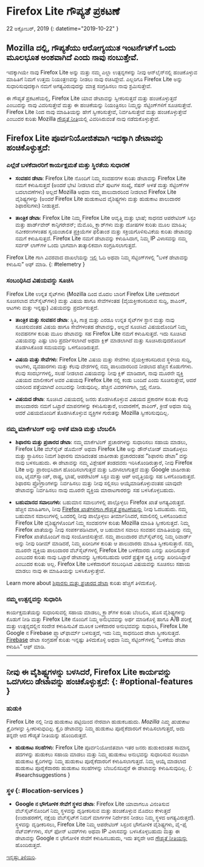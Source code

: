 # <span class="privacy-header-firefox-lite">Firefox Lite</span> <span class="privacy-header-policy">ಗೌಪ್ಯತೆ ಪ್ರಕಟಣೆ</span>

22 ಅಕ್ಟೋಬರ್, 2019
{: datetime="2019-10-22" }

## Mozilla ದಲ್ಲಿ, ಗೌಪ್ಯತೆಯು ಆರೋಗ್ಯಯುತ ಇಂಟರ್ನೆಟ್‌ಗೆ ಒಂದು ಮೂಲಭೂತ ಅಂಶವಾಗಿದೆ ಎಂದು ನಾವು ನಂಬುತ್ತೇವೆ.

ಇದಕ್ಕಾಗಿಯೇ ನಾವು Firefox Lite ಅನ್ನು ಮತ್ತು ನಮ್ಮ ಎಲ್ಲಾ ಉತ್ಪನ್ನಗಳನ್ನು ನೀವು ಆನ್‌ಲೈನ್‌ನಲ್ಲಿ ಹಂಚಿಕೊಳ್ಳುವ ಮಾಹಿತಿಗೆ ನಿಮಗೆ ಉತ್ತಮ ನಿಯಂತ್ರಣವನ್ನು ನೀಡಲು ನಾವು ರಚಿಸಿದ್ದೇವೆ. ಎಲ್ಲರಿಗೂ Firefox Lite ಅನ್ನು ಸುಧಾರಿಸುವುದಕ್ಕಾಗಿ ನಮಗೆ ಅಗತ್ಯವಿರುವುದನ್ನು ಮಾತ್ರ ಸಂಗ್ರಹಿಸಲು ನಾವು ಶ್ರಮಿಸುತ್ತೇವೆ.

ಈ ಗೌಪ್ಯತೆ ಪ್ರಕಟಣೆಯಲ್ಲಿ, Firefox Lite ಯಾವ ಡೇಟಾವನ್ನು ಸ್ವೀಕರಿಸುತ್ತದೆ ಮತ್ತು ಹಂಚಿಕೊಳ್ಳುತ್ತದೆ ಎಂಬುದನ್ನು ನಾವು ವಿವರಿಸುತ್ತೇವೆ ಮತ್ತು ಈ ಹಂಚಿಕೆಯನ್ನು ನಿಯಂತ್ರಿಸಲು ನಿಮ್ಮನ್ನು ಸೆಟ್ಟಿಂಗ್‌ಗಳಿಗೆ ಸೂಚಿಸುತ್ತೇವೆ. Firefox Lite ನಿಂದ ನಾವು ಮಾಹಿತಿಯನ್ನು ಹೇಗೆ ಸ್ವೀಕರಿಸುತ್ತೇವೆ, ನಿರ್ವಹಿಸುತ್ತೇವೆ ಮತ್ತು ಹಂಚಿಕೊಳ್ಳುತ್ತೇವೆ ಎಂಬುದರ ಕುರಿತು Mozilla [ಗೌಪ್ಯತೆ ನೀತಿ](https://www.mozilla.org/privacy/)ಯಲ್ಲಿ ವಿವರಿಸಿರುವಂತೆ ನಾವು ನಡೆದುಕೊಳ್ಳುತ್ತೇವೆ.

## Firefox Lite ಪೂರ್ವನಿಯೋಜಿತವಾಗಿ ಇದಕ್ಕಾಗಿ ಡೇಟಾವನ್ನು ಹಂಚಿಕೊಳ್ಳುತ್ತದೆ:

### ಎಲ್ಲೆಡೆ ಬಳಕೆದಾರರಿಗೆ ಕಾರ್ಯಕ್ಷಮತೆ ಮತ್ತು ಸ್ಥಿರತೆಯ ಸುಧಾರಣೆ

* __ಸಂವಹನ ಡೇಟಾ__: Firefox Lite ನೊಂದಿಗೆ ನಿಮ್ಮ ಸಂವಹನಗಳ ಕುರಿತು ಡೇಟಾವನ್ನು Firefox Lite ನಮಗೆ ಕಳುಹಿಸುತ್ತದೆ (ಅಂದರೆ ಭೇಟಿ ನೀಡಲಾದ ವೆಬ್ ಪುಟಗಳ ಸಂಖ್ಯೆ, ಸೆಷನ್ ಅಳತೆ ಮತ್ತು ಸೆಟ್ಟಿಂಗ್‌ಗಳ ಬದಲಾವಣೆಗಳು) ಅಲ್ಲದೆ Mozilla ಅಥವಾ ನಮ್ಮ ಪಾಲುದಾರರಿಂದ ನೀಡಲಾದ Firefox Lite ವೈಶಿಷ್ಟ್ಯಗಳನ್ನು (ಅಂದರೆ Firefox Lite ಹುಡುಕಾಟದ ವೈಶಿಷ್ಟ್ಯಗಳು ಮತ್ತು ಹುಡುಕಾಟ ಪಾಲುದಾರರ ಶಿಫಾರಸುಗಳು) ನೀಡುತ್ತದೆ.

* __ತಾಂತ್ರಿಕ ಡೇಟಾ__: Firefox Lite ನಿಮ್ಮ Firefox Lite ಆವೃತ್ತಿ ಮತ್ತು ಭಾಷೆ; ಸಾಧನದ ಆಪರೇಟಿಂಗ್ ಸಿಸ್ಟಂ ಮತ್ತು ಹಾರ್ಡ್‌ವೇರ್ ಕಾನ್ಫಿಗರೇಶನ್; ಮೆಮೊರಿ, ಕ್ರ್ಯಾಶ್‌ಗಳು ಮತ್ತು ದೋಷಗಳ ಕುರಿತು ಮೂಲ ಮಾಹಿತಿ; ನವೀಕರಣಗಳಂತಹ ಸ್ವಯಂಚಾಲಿತ ಪ್ರಕ್ರಿಯೆಗಳ ಫಲಿತಾಂಶ ಮತ್ತು ಸಕ್ರಿಯಗೊಳಿಸುವಿಕೆಯ ಕುರಿತು ಡೇಟಾವನ್ನು ನಮಗೆ ಕಳುಹಿಸುತ್ತದೆ. Firefox Lite ನಮಗೆ ಡೇಟಾವನ್ನು ಕಳುಹಿಸಿದಾಗ, ನಿಮ್ಮ IP ವಿಳಾಸವನ್ನು ನಮ್ಮ ಸರ್ವರ್ ಲಾಗ್‌ಗಳ ಒಂದು ಭಾಗವಾಗಿ ತಾತ್ಕಾಲಿಕವಾಗಿ ಸಂಗ್ರಹಿಸಲಾಗುತ್ತದೆ.

Firefox Lite ಗಾಗಿ ವಿವರವಾದ ದಾಖಲೆಯನ್ನು [ಇಲ್ಲಿ](https://support.mozilla.org/kb/send-usage-data-firefox-mobile-devices) ಓದಿ ಅಥವಾ ನಿಮ್ಮ ಸೆಟ್ಟಿಂಗ್‌ಗಳಲ್ಲಿ “ಬಳಕೆ ಡೇಟಾವನ್ನು ಕಳುಹಿಸು” ಆಫ್ ಮಾಡಿ.
{: #telemetry }

### ಸಂಬಂಧಿಸಿದ ವಿಷಯವನ್ನು ಸೂಚಿಸಿ

Firefox Lite ಉನ್ನತ ಸೈಟ್‌ಗಳು (Mozilla ದಿಂದ ಮೊದಲ ಬಾರಿಗೆ Firefox Lite ಬಳಕೆದಾರರಿಗೆ ಸೂಚಿಸಲಾದ ವೆಬ್‌ಸೈಟ್‌ಗಳು) ಮತ್ತು ವಿಷಯ ಹಾಗೂ ಸೇವೆಗಳಂತಹ (ವೈಯಕ್ತೀಕರಿಸದಿರುವ ಸುದ್ದಿ, ಶಾಪಿಂಗ್, ಆಟಗಳು ಮತ್ತು ಇನ್ನಷ್ಟು) ವಿಷಯವನ್ನು ಪ್ರದರ್ಶಿಸುತ್ತದೆ.

* __ತಾಂತ್ರಿಕ ಮತ್ತು ಸಂವಹನ ಡೇಟಾ__: ಸ್ಥಿತಿ, ಗಾತ್ರ ಮತ್ತು ಎರಡೂ ಉನ್ನತ ಸೈಟ್‌ಗಳ ಸ್ಥಾನ ಮತ್ತು ನಾವು ಸೂಚಿಸುವಂತಹ ವಿಷಯ ಹಾಗೂ ಸೇವೆಗಳಂತಹ ಡೇಟಾವನ್ನು, ಅಲ್ಲದೆ ಸೂಚಿಸಿದ ವಿಷಯದೊಂದಿಗೆ ನಿಮ್ಮ ಸಂವಹನಗಳ ಕುರಿತು ಮೂಲ ಡೇಟಾವನ್ನು ಸಹ Firefox Lite ನಮಗೆ ಕಳುಹಿಸುತ್ತದೆ. ಇದು ಸೂಚಿಸಿದ ವಿಷಯವನ್ನು ಎಷ್ಟು ಬಾರಿ ಪ್ರದರ್ಶಿಸಲಾಗಿದೆ ಅಥವಾ ಕ್ಲಿಕ್ ಮಾಡಲಾಗಿದೆ ಮತ್ತು ಸೂಚಿಸಿರುವುದರೊಂದಿಗೆ ತೊಡಗಿಸಿಕೊಂಡ ಸಮಯವನ್ನು ಒಳಗೊಂಡಿರುತ್ತದೆ.

* __ವಿಷಯ ಮತ್ತು ಸೇವೆಗಳು__: Firefox Lite ವಿಷಯ ಮತ್ತು ಸೇವೆಗಳು ವೈಯಕ್ತೀಕರಿಸದಿರುವ ಸ್ಥಳೀಯ ಸುದ್ದಿ, ಆಟಗಳು, ವ್ಯವಹಾರಗಳು ಮತ್ತು ಕೆಲವು ದೇಶಗಳಲ್ಲಿ ನಮ್ಮ ಪಾಲುದಾರರಿಂದ ನೀಡಲಾದ ಹೆಚ್ಚಿನ ಕೊಡುಗೆಗಳು. ಕೆಲವು ಸಂದರ್ಭಗಳಲ್ಲಿ, ಸಲಹೆ ನೀಡಲಾದ ವಿಷಯವನ್ನು ನೀವು ಕ್ಲಿಕ್ ಮಾಡಿದಾಗ, ನಾವು ಮೂರನೇ ವ್ಯಕ್ತಿ ವಿಷಯದ ಮಾಲೀಕರಿಗೆ ಅವರ ವಿಷಯವು Firefox Lite ನಲ್ಲಿ ಕಂಡು ಬಂದಿದೆ ಎಂದು ಸೂಚಿಸುತ್ತೇವೆ, ಆದರೆ ಯಾರಿಂದ ಪತ್ತೆಯಾಗಿದೆ ಎಂಬುದನ್ನು ನೀಡುವುದಿಲ್ಲ. ಹೆಚ್ಚಿನ ವಿವರಗಳಿಗಾಗಿ, [ಇಲ್ಲಿ](https://support.mozilla.org/kb/firefox-lite-content-and-services) ನೋಡಿ.

* __ವಿಷಯದ ಡೇಟಾ__: ಸೂಚಿಸಿದ ವಿಷಯದಲ್ಲಿ ಜನರು ತೊಡಗಿಸಿಕೊಳ್ಳುವ ವಿಷಯದ ಪ್ರಕಾರಗಳ ಕುರಿತು ಕೆಲವು ಪಾಲುದಾರರು ನಮಗೆ ಒಟ್ಟಾರೆ ಮಾಪನಗಳನ್ನು ಕಳುಹಿಸುತ್ತಾರೆ, ಉದಾರಣೆಗೆ, ಶಾಪಿಂಗ್, ಕ್ರೀಡೆ ಅಥವಾ ಸುದ್ದಿ ಆದರೆ ವಿಷಯದೊಂದಿಗೆ ತೊಡಗಿಸಿಕೊಳ್ಳುವ ವ್ಯಕ್ತಿಗಳ ಗುರುತನ್ನು Mozilla ಸ್ವೀಕರಿಸುವುದಿಲ್ಲ.

### ನಮ್ಮ ಮಾರ್ಕೆಟಿಂಗ್ ಅನ್ನು ಅಳತೆ ಮಾಡಿ ಮತ್ತು ಬೆಂಬಲಿಸಿ

* __ಶಿಫಾರಸು ಮತ್ತು ಪ್ರಚಾರದ ಡೇಟಾ__: ನಮ್ಮ ಮಾರ್ಕೆಟಿಂಗ್ ಪ್ರಚಾರಗಳನ್ನು ಸುಧಾರಿಸಲು ಸಹಾಯ ಮಾಡಲು, Firefox Lite ವೆಬ್‌ಸೈಟ್ ಡೊಮೇನ್ ಅಥವಾ Firefox Lite ಅನ್ನು ಡೌನ್‌ಲೋಡ್ ಮಾಡಿಕೊಳ್ಳಲು ಮತ್ತು ಸ್ಥಾಪಿಸಲು ನಿಮಗೆ ಶಿಫಾರಸು ಮಾಡಿದಂತಹ ಜಾಹೀರಾತು ಪ್ರಚಾರದಂತಹ “ಶಿಫಾರಸು ಡೇಟಾ” ವನ್ನು ನಾವು ಬಳಸಬಹುದು. ಈ ಡೇಟಾವನ್ನು ನಮ್ಮ ವಿಶ್ಲೇಷಣೆ ತಂಡದವರು ಇರಿಸಿಕೊಂಡಿರುತ್ತಾರೆ, ನೀವು Firefox Lite ಅನ್ನು ಪ್ರಾರಂಭಿಸಿದಾಗ ಹೊಂದಿಸಲಾಗುತ್ತದೆ ಮತ್ತು ಒದಗಿಸಲಾಗುತ್ತದೆ ಮತ್ತು Google ಜಾಹೀರಾತು ಐಡಿ, ಟೈಮ್‌ಸ್ಟ್ಯಾಂಪ್, ರಾಷ್ಟ್ರ, ಭಾಷೆ, ಆಪರೇಟಿಂಗ್ ಸಿಸ್ಟಂ ಮತ್ತು ಆಪ್ ಆವೃತ್ತಿಯನ್ನು ಸಹ ಒಳಗೊಂಡಿರುತ್ತದೆ. ಶಿಫಾರಸು ಪ್ರೋಗ್ರಾಂಗಳನ್ನು ನಿರ್ವಹಿಸಲು ಮತ್ತು ನೀವು ಸಲ್ಲಿಸಲು ಆಯ್ಕೆಮಾಡಿಕೊಳ್ಳುವಂತಹ ಯಾವುದೇ ಡೇಟಾವನ್ನು ನಿರ್ವಹಿಸಲು ನಾವು ಮೂರನೇ ವ್ಯಕ್ತಿಯ ಮಾರಾಟಗಾರರನ್ನು ಸಹ ಬಳಸಿಕೊಳ್ಳಬಹುದು.

* __ಬಹುಮಾನದ ಸವಾಲುಗಳು__: ಬಹುಮಾನ ಸವಾಲುಗಳಲ್ಲಿ ಪಾಲ್ಗೊಳ್ಳಲು Firefox ಖಾತೆ ಅಗತ್ಯವಿರುತ್ತದೆ. ಹೆಚ್ಚಿನ ಮಾಹಿತಿಗಾಗಿ, ನೀವು [Firefox ಖಾತೆಗಳಿಗಾಗಿ ಗೌಪ್ಯತೆ ಪ್ರಕಟಣೆಯನ್ನು](https://www.mozilla.org/en-US/privacy/firefox/#accounts) ನೀವು ಓದಬಹುದು. ನಮ್ಮ ಬಹುಮಾನ ಸವಾಲುಗಳಲ್ಲಿ ಒಂದರಲ್ಲಿ ನೀವು ಪಾಲ್ಗೊಳ್ಳಲು ತೀರ್ಮಾನಿಸಿದರೆ, ಸವಾಲಿನಲ್ಲಿ ಒಳಗೊಂಡಿರುವ Firefox Lite ವೈಶಿಷ್ಟ್ಯಗಳೊಂದಿಗೆ ನಿಮ್ಮ ಸಂವಹನಗಳ ಕುರಿತು Mozilla ಮಾಹಿತಿ ಸ್ವೀಕರಿಸುತ್ತದೆ. ನಿಮ್ಮ Firefox ಖಾತೆಯನ್ನು ನೀವು ಸಂಪರ್ಕಪಡಿಸಿದಾಗ, ಆ ಬಹುಮಾನ ಸವಾಲು ಸಂವಹನ ಮಾಹಿತಿಯನ್ನು ನಮ್ಮ Firefox ಖಾತೆಯೊಂದಿಗೆ ನಾವು ಸಂಯೋಜಿಸುತ್ತೇವೆ. ನಮ್ಮ ಪಾಲುದಾರರ ವೆಬ್‌ಸೈಟ್‌ನಲ್ಲಿ ನಿಮ್ಮ ರಿವಾರ್ಡ್ ಅನ್ನು ನೀವು ರಿಡೀಮ್ ಮಾಡಿದರೆ, ನಿಮ್ಮ ಖರೀದಿಗಳ ಕುರಿತು ಆ ಪಾಲುದಾರರು ಮಾಹಿತಿ ಸ್ವೀಕರಿಸುತ್ತಾರೆ. ನಮ್ಮ ಮೂರನೇ ವ್ಯಕ್ತಿಯ ಪಾಲುದಾರರ ವೆಬ್‌ಸೈಟ್‌ಗಳಲ್ಲಿ Firefox Lite ಬಳಕೆದಾರರು ಏನನ್ನು ಖರೀದಿಸುತ್ತಾರೆ ಎಂಬುದರ ಕುರಿತು ನಾವು ಒಟ್ಟಾರೆ ಡೇಟಾವನ್ನು ಸ್ವೀಕರಿಸಬಹುದು ಆದರೆ ಪ್ರತ್ಯೇಕ ವ್ಯಕ್ತಿ ಏನನ್ನು ಖರೀದಿಸಿದ್ದಾರೆ ಎಂಬುದರ ಕುರಿತು ಅಲ್ಲ. Firefox Lite ಬಳಕೆದಾರರಿಗೆ ಸಂಬಂಧಿಸಿದ ವಿಷಯವನ್ನು ಸೂಚಿಸಲು ಸಹಾಯ ಮಾಡಲು ನಾವು ಈ ಮಾಹಿತಿಯನ್ನು ಬಳಸಿಕೊಳ್ಳುತ್ತೇವೆ. 

Learn more about [ಶಿಫಾರಸು ಮತ್ತು ಪ್ರಚಾರದ ಡೇಟಾ](https://github.com/mozilla-tw/Rocket/wiki/Telemetry#install-campaign-tracking) ಕುರಿತು ಹೆಚ್ಚಿಗೆ ತಿಳಿದುಕೊಳ್ಳಿ. 

### ನಮ್ಮ ಉತ್ಪನ್ನವನ್ನು ಸುಧಾರಿಸಿ

ಕಾರ್ಯಕ್ಷಮತೆಯನ್ನು ಸುಧಾರಿಸುವಲ್ಲಿ ಸಹಾಯ ಮಾಡಲು, ಕ್ರ್ಯಾಶ್‌ಗಳ ಕುರಿತು ಬೆಂಬಲಿಸಿ, ಹೊಸ ವೈಶಿಷ್ಟ್ಯಗಳನ್ನು ಕೊಡುಗೆ ನೀಡಿ ಮತ್ತು Firefox Lite ನೊಂದಿಗೆ ನಿಮ್ಮ ಅನುಭವವನ್ನು ಅರ್ಥ ಮಾಡಿಕೊಳ್ಳಿ ಹಾಗೂ A/B ಪರೀಕ್ಷೆ ಮತ್ತು ಉತ್ಪನ್ನದಲ್ಲಿನ ಸಂದೇಶ ಕಳುಹಿಸುವಿಕೆ ಮೂಲಕ ಬಳಕೆದಾರರ ಅನುಭವವನ್ನು ಸುಧಾರಿಸಿ, Firefox Lite Google ನ Firebase ಪ್ಲ್ಯಾಟ್‌ಫಾರ್ಮ್ ಬಳಸುತ್ತದೆ, ಇದು ನಿಮ್ಮ ಸಾಧನದಿಂದ ಡೇಟಾ ಸ್ವೀಕರಿಸುತ್ತದೆ. [Firebase](https://support.google.com/firebase/answer/6318039?hl=en) ಡೇಟಾ ಸಂಗ್ರಹಣೆ ಕುರಿತು ಇನ್ನಷ್ಟು ತಿಳಿದುಕೊಳ್ಳಿ ಅಥವಾ ನಿಮ್ಮ ಸೆಟ್ಟಿಂಗ್‌ಗಳಲ್ಲಿ “ಬಳಕೆಯ ಡೇಟಾ ಕಳುಹಿಸಿ” ಆಫ್ ಮಾಡಿ.

---

## ನೀವು ಈ ವೈಶಿಷ್ಟ್ಯಗಳನ್ನು ಬಳಸಿದರೆ, Firefox Lite ಕಾರ್ಯವನ್ನು ಒದಗಿಸಲು ಡೇಟಾವನ್ನು ಹಂಚಿಕೊಳ್ಳುತ್ತದೆ: {: #optional-features }

### ಹುಡುಕಿ

Firefox Lite ನಲ್ಲಿ ನೀವು ಹುಡುಕಾಟ ಪಟ್ಟಿಯಿಂದ ನೇರವಾಗಿ ಹುಡುಕಬಹುದು. _Mozilla ನಿಮ್ಮ ಹುಡುಕಾಟ ಕ್ವೈರಿಗಳನ್ನು ಸ್ವೀಕರಿಸುವುದಿಲ್ಲ._ ಕ್ವೈರಿ ಡೇಟಾವನ್ನು ನಿಮ್ಮ ಹುಡುಕಾಟ ಪೂರೈಕೆದಾರರಿಗೆ ಕಳುಹಿಸಲಾಗುತ್ತದೆ, ಅದು ತನ್ನದೇ ಆದ ಗೌಪ್ಯತೆ ನೀತಿಯನ್ನು ಹೊಂದಿರುತ್ತದೆ.

* __ಹುಡುಕಾಟ ಸಲಹೆಗಳು__: Firefox Lite ಪೂರ್ವನಿಯೋಜಿತವಾಗಿ ಇತರ ಜನರು ಹುಡುಕಿದಂತಹ ಸಾಮಾನ್ಯ ಪದಗಳನ್ನು ಹುಡುಕಲು ಸಹಾಯ ಮಾಡಲು ಮತ್ತು ನಿಮ್ಮ ಹುಡುಕಾಟ ಅನುಭವನ್ನು ಸುಧಾರಿಸುವ ಸಲುವಾಗಿ ಹುಡುಕಾಟ ಕ್ವೈರಿಗಳನ್ನು ನಿಮ್ಮ ಹುಡುಕಾಟ ಪೂರೈಕೆದಾರರಿಗೆ ಕಳುಹಿಸಲಾಗುತ್ತದೆ. ನಿಮ್ಮ ಆಯ್ಕೆ ಮಾಡಲಾದ ಹುಡುಕಾಟ ಪೂರೈಕೆದಾರರು ಹುಡುಕಾಟ ಸಲಹೆಗಳನ್ನು ಬೆಂಬಲಿಸದಿದ್ದರೆ ಈ ಡೇಟಾವನ್ನು ಕಳುಹಿಸುವುದಿಲ್ಲ.
{: #searchsuggestions }
    
### ಸ್ಥಳ {: #location-services }

* __Google ನ ಭೌಗೋಳಿಕ ಸೇವೆಗೆ ಸ್ಥಳದ ಡೇಟಾ__: Firefox Lite ಯಾವಾಗಲೂ ವಿನಂತಿಸುವ ವೆಬ್‌ಸೈಟ್‌ನೊಂದಿಗೆ ನಿಮ್ಮ ಸ್ಥಳವನ್ನು ದೃಢೀಕರಿಸುವ ಮತ್ತು ಹಂಚಿಕೊಳ್ಳುವ ಮೊದಲು ಕೇಳುತ್ತದೆ (ಉದಾಹರಣೆಗೆ, ನಕ್ಷೆಯ ವೆಬ್‌ಸೈಟ್‌ಗೆ ನಿಮಗೆ ಮಾರ್ಗಗಳ ನಿರ್ದೇಶನ ನೀಡಲು ನಿಮ್ಮ ಸ್ಥಳದ ಅಗತ್ಯವಿರುತ್ತದೆ). ಸ್ಥಳವನ್ನು ದೃಢೀಕರಿಸಲು, Firefox Lite ನಿಮ್ಮ ಆಪರೇಟಿಂಗ್ ಸಿಸ್ಟಂನ ಭೌಗೋಳಿಕ ವೈಶಿಷ್ಟ್ಯಗಳು, ವೈ-ಫೈ ನೆಟ್‌ವರ್ಕ್‌ಗಳು, ಸೆಲ್ ಫೋನ್ ಟವರ್‌ಗಳು ಅಥವಾ IP ವಿಳಾಸವನ್ನು ಬಳಸಿಕೊಳ್ಳಬಹುದು ಮತ್ತು ಈ ಡೇಟಾವನ್ನು Google ನ ಭೌಗೋಳಿಕ ಸೇವೆಗೆ ಕಳುಹಿಸಬಹುದು, ಇದು ತನ್ನದೇ ಆದ [ಗೌಪ್ಯತೆ ನೀತಿಯನ್ನು](https://www.google.com/privacy/lsf.html) ಹೊಂದಿರುತ್ತದೆ. 

 [ಇನ್ನಷ್ಟು ತಿಳಿಯಿರಿ](https://www.mozilla.org/firefox/geolocation/).
